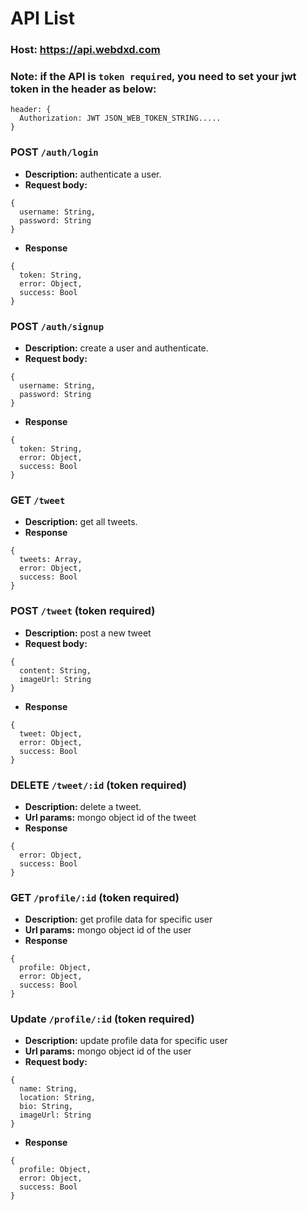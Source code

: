 # API List

### Host: https://api.webdxd.com

### Note: if the API is `token required`, you need to set your jwt token in the header as below:
```
header: {
  Authorization: JWT JSON_WEB_TOKEN_STRING.....
}
```

### POST `/auth/login`
* **Description:** authenticate a user.
* **Request body:**
```
{
  username: String,
  password: String
}
```
* **Response**
```
{
  token: String,
  error: Object,
  success: Bool
}
```
### POST `/auth/signup`
* **Description:** create a user and authenticate.
* **Request body:**
```
{
  username: String,
  password: String
}
```
* **Response**
```
{
  token: String,
  error: Object,
  success: Bool
}
```

### GET `/tweet`
* **Description:** get all tweets.
* **Response**
```
{
  tweets: Array,
  error: Object,
  success: Bool
}
```

### POST `/tweet` (token required)
* **Description:** post a new tweet
* **Request body:**
```
{
  content: String,
  imageUrl: String
}
```
* **Response**
```
{
  tweet: Object,
  error: Object,
  success: Bool
}
```
### DELETE `/tweet/:id` (token required)
* **Description:** delete a tweet.
* **Url params:** mongo object id of the tweet
* **Response**
```
{
  error: Object,
  success: Bool
}
```

### GET `/profile/:id` (token required)
* **Description:** get profile data for specific user
* **Url params:** mongo object id of the user
* **Response**
```
{
  profile: Object,
  error: Object,
  success: Bool
}
```

### Update `/profile/:id` (token required)
* **Description:** update profile data for specific user
* **Url params:** mongo object id of the user
* **Request body:**
```
{
  name: String,
  location: String,
  bio: String,
  imageUrl: String
}
```
* **Response**
```
{
  profile: Object,
  error: Object,
  success: Bool
}
```




